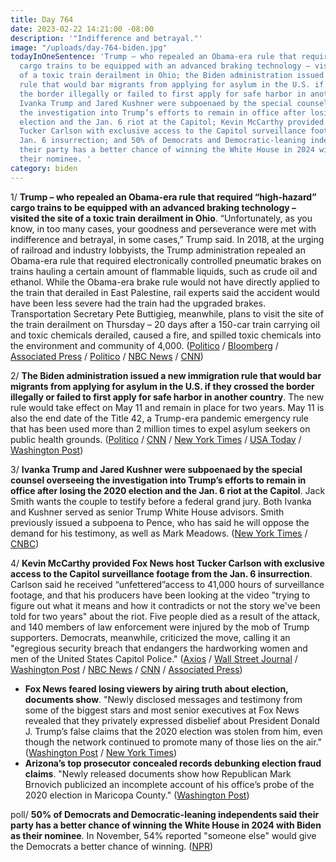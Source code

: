 ```yaml
---
title: Day 764
date: 2023-02-22 14:21:00 -08:00
description: '"Indifference and betrayal."'
image: "/uploads/day-764-biden.jpg"
todayInOneSentence: 'Trump – who repealed an Obama-era rule that required “high-hazard”
  cargo trains to be equipped with an advanced braking technology – visited the site
  of a toxic train derailment in Ohio; the Biden administration issued a new immigration
  rule that would bar migrants from applying for asylum in the U.S. if they crossed
  the border illegally or failed to first apply for safe harbor in another country;
  Ivanka Trump and Jared Kushner were subpoenaed by the special counsel overseeing
  the investigation into Trump’s efforts to remain in office after losing the 2020
  election and the Jan. 6 riot at the Capitol; Kevin McCarthy provided Fox News host
  Tucker Carlson with exclusive access to the Capitol surveillance footage from the
  Jan. 6 insurrection; and 50% of Democrats and Democratic-leaning independents said
  their party has a better chance of winning the White House in 2024 with Biden as
  their nominee. '
category: biden
---
```


1/ **Trump – who repealed an Obama-era rule that required “high-hazard” cargo trains to be equipped with an advanced braking technology – visited the site of a toxic train derailment in Ohio**. “Unfortunately, as you know, in too many cases, your goodness and perseverance were met with indifference and betrayal, in some cases,” Trump said. In 2018, at the urging of railroad and industry lobbyists, the Trump administration repealed an Obama-era rule that required electronically controlled pneumatic brakes on trains hauling a certain amount of flammable liquids, such as crude oil and ethanol. While the Obama-era brake rule would not have directly applied to the train that derailed in East Palestine, rail experts said the accident would have been less severe had the train had the upgraded brakes. Transportation Secretary Pete Buttigieg, meanwhile, plans to visit the site of the train derailment on Thursday – 20 days after a 150-car train carrying oil and toxic chemicals derailed, caused a fire, and spilled toxic chemicals into the environment and community of 4,000. ([Politico](https://www.politico.com/news/2023/02/22/donald-trump-ohio-visit-questions-safety-legacy-00083885) / [Bloomberg](https://www.bloomberg.com/news/articles/2023-02-22/trump-s-ohio-visit-prompts-review-of-his-own-rail-safety-record?sref=MIBMEEoj) / [Associated Press](https://apnews.com/article/politics-palestinian-territories-florida-donald-trump-ohio-a2d75b1403daa5b3b02a6f0ff1258f10) / [Politico](https://www.politico.com/news/2023/02/22/buttigieg-to-visit-scene-of-ohio-crash-scene-thursday-00083981) / [NBC News](https://www.nbcnews.com/politics/politics-news/buttigieg-visit-east-palestine-train-derailment-toxic-spill-rcna71812) / [CNN](https://www.cnn.com/2023/02/22/politics/buttigieg-east-palestine-ohio-train-derailment))

2/ **The Biden administration issued a new immigration rule that would bar migrants from applying for asylum in the U.S. if they crossed the border illegally or failed to first apply for safe harbor in another country**. The new rule would take effect on May 11 and remain in place for two years. May 11 is also the end date of the Title 42, a Trump-era pandemic emergency rule that has been used more than 2 million times to expel asylum seekers on public health grounds. ([Politico](https://www.politico.com/news/2023/02/21/biden-trump-migration-policy-asylum-00083873) / [CNN](https://www.cnn.com/2023/02/21/politics/asylum-policy-biden-administration/index.html) / [New York Times](https://www.nytimes.com/2023/02/21/us/biden-asylum-rules.html) / [USA Today](https://www.usatoday.com/story/news/politics/2023/02/21/immigration-biden-asylum-access-limit/11314187002/) / [Washington Post](https://www.washingtonpost.com/national-security/2023/02/21/border-asylum-rule-biden/)) 

3/ **Ivanka Trump and Jared Kushner were subpoenaed by the special counsel overseeing the investigation into Trump’s efforts to remain in office after losing the 2020 election and the Jan. 6 riot at the Capitol**. Jack Smith wants the couple to testify before a federal grand jury. Both Ivanka and Kushner served as senior Trump White House advisors. Smith previously issued a subpoena to Pence, who has said he will oppose the demand for his testimony, as well as Mark Meadows. ([New York Times](https://www.nytimes.com/2023/02/22/us/politics/jared-kushner-ivanka-trump-jan-6.html) / [CNBC](https://www.cnbc.com/2023/02/22/trump-daughter-ivanka-son-in-law-jared-kushner-subpoenaed-in-jan-6-criminal-probe-report.html))

4/ **Kevin McCarthy provided Fox News host Tucker Carlson with exclusive access to the Capitol surveillance footage from the Jan. 6 insurrection**. Carlson said he received “unfettered”access to 41,000 hours of surveillance footage, and that his producers have been looking at the video "trying to figure out what it means and how it contradicts or not the story we've been told for two years" about the riot. Five people died as a result of the attack, and 140 members of law enforcement were injured by the mob of Trump supporters. Democrats, meanwhile, criticized the move, calling it an "egregious security breach that endangers the hardworking women and men of the United States Capitol Police." ([Axios](https://www.axios.com/2023/02/20/kevin-mccarthy-tucker-carlson-jan-6-riot-footage) / [Wall Street Journal](https://www.wsj.com/articles/tucker-carlson-obtains-jan-6-riot-footage-prompting-anger-from-democrats-ef789497?mod=hp_lead_pos13) / [Washington Post](https://www.washingtonpost.com/politics/2023/02/21/tucker-carlson-kevin-mccarthy-jan-6-insurrection/) / [NBC News](https://www.nbcnews.com/politics/congress/tucker-carlson-says-access-44000-hours-jan-6-video-footage-rcna71642) / [CNN](https://www.cnn.com/2023/02/20/politics/kevin-mccarthy-tucker-carlson-january-6-footage/) / [Associated Press](https://apnews.com/article/capitol-riot-investigation-mccarthy-tucker-carlson-7d302bd512c950f28cd50df4f5d4703a))
 
 * **Fox News feared losing viewers by airing truth about election, documents show**. "Newly disclosed messages and testimony from some of the biggest stars and most senior executives at Fox News revealed that they privately expressed disbelief about President Donald J. Trump’s false claims that the 2020 election was stolen from him, even though the network continued to promote many of those lies on the air." ([Washington Post](https://www.washingtonpost.com/media/2023/02/17/fox-news-dominion-ratings-fear/) / [New York Times](https://www.nytimes.com/2023/02/16/business/media/fox-dominion-lawsuit.html))
 * **Arizona’s top prosecutor concealed records debunking election fraud claims**. "Newly released documents show how Republican Mark Brnovich publicized an incomplete account of his office’s probe of the 2020 election in Maricopa County." ([Washington Post](https://www.washingtonpost.com/politics/2023/02/22/arizona-election-fraud-claims-mark-brnovich/))


poll/ **50% of Democrats and Democratic-leaning independents said their party has a better chance of winning the White House in 2024 with Biden as their nominee**. In November, 54% reported "someone else" would give the Democrats a better chance of winning. ([NPR](https://www.npr.org/2023/02/22/1158538798/poll-bidens-standing-improves-while-trump-slumps-with-republican-voters))
